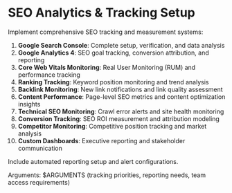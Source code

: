 # SEO Analytics & Tracking Setup

Implement comprehensive SEO tracking and measurement systems:

1. **Google Search Console**: Complete setup, verification, and data analysis
2. **Google Analytics 4**: SEO goal tracking, conversion attribution, and reporting
3. **Core Web Vitals Monitoring**: Real User Monitoring (RUM) and performance tracking
4. **Ranking Tracking**: Keyword position monitoring and trend analysis
5. **Backlink Monitoring**: New link notifications and link quality assessment
6. **Content Performance**: Page-level SEO metrics and content optimization insights
7. **Technical SEO Monitoring**: Crawl error alerts and site health monitoring
8. **Conversion Tracking**: SEO ROI measurement and attribution modeling
9. **Competitor Monitoring**: Competitive position tracking and market analysis
10. **Custom Dashboards**: Executive reporting and stakeholder communication

Include automated reporting setup and alert configurations.

Arguments: $ARGUMENTS (tracking priorities, reporting needs, team access requirements)